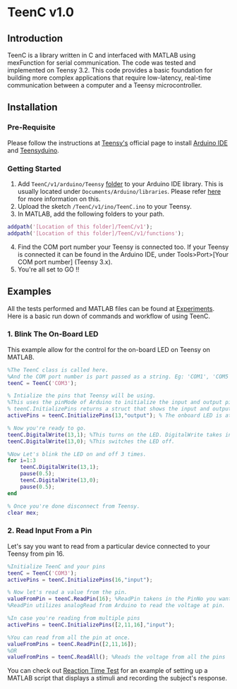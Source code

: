 # TeenC  v1.0
## Introduction
TeenC is a library written in C and interfaced with MATLAB using mexFunction for serial communication. The code was tested and implemented on Teensy 3.2. This code provides a basic foundation for building more complex applications that require low-latency, real-time communication between a computer and a Teensy microcontroller.

## Installation
### Pre-Requisite
Please follow the instructions at [Teensy's](https://www.pjrc.com/teensy/tutorial.html) official page to install [Arduino IDE](https://www.arduino.cc/en/software) and [Teensyduino](https://www.pjrc.com/teensy/td_download.html). 

### Getting Started
1. Add ```TeenC/v1/arduino/Teensy``` [folder](TeenC/v1/arduino/) to your Arduino IDE library. This is usually located under ```Documents/Arduino/libraries```. Please refer [here](https://support.arduino.cc/hc/en-us/articles/5145457742236-Add-libraries-to-Arduino-IDE) for more information on this.
2. Upload the sketch ```/TeenC/v1/ino/TeenC.ino``` to your Teensy.
3. In MATLAB, add the following folders to your path.
```MATLAB
addpath('[Location of this folder]/TeenC/v1');
addpath('[Location of this folder]/TeenC/v1/functions');
```
4. Find the COM port number your Teensy is connected too. If your Teensy is connected it can be found in the Arduino IDE, under Tools>Port>[Your COM port number] (Teensy 3.x).
5. You're all set to GO !!

## Examples
All the tests performed and MATLAB files can be found at [Experiments](Experiments/).
Here is a basic run down of commands and workflow of using TeenC.

### 1. Blink The On-Board LED
This example allow for the control for the on-board LED on Teensy on MATLAB.
```MATLAB
%The TeenC class is called here. 
%And the COM port number is part passed as a string. Eg: 'COM1', 'COM5', etc.. 
teenC = TeenC('COM3'); 

% Intialize the pins that Teensy will be using. 
%This uses the pinMode of Arduino to initialize the input and output pins
% teenC.InitializePins returns a struct that shows the input and output pins you've set.
activePins = teenC.InitializePins(13,"output"); % The onboard LED is at pin 13 in Teensy 3.2

% Now you're ready to go.
teenC.DigitalWrite(13,1); %This turns on the LED. DigitalWrite takes in (pinNo, pinValue).
teenC.DigitalWrite(13,0); %This switches the LED off.

%Now Let's blink the LED on and off 3 times.
for i=1:3
	teenC.DigitalWrite(13,1);
	pause(0.5);
	teenC.DigitalWrite(13,0);
	pause(0.5);
end

% Once you're done disconnect from Teensy.
clear mex;
``` 
### 2. Read Input From a Pin
Let's say you want to read from a particular device connected to your Teensy from pin 16.
```MATLAB
%Initialize TeenC and your pins
teenC = TeenC('COM3');
activePins = teenC.InitializePins(16,"input");

% Now let's read a value from the pin. 
valueFromPin = teenC.ReadPin(16); %ReadPin takens in the PinNo you want to read from.
%ReadPin utilizes analogRead from Arduino to read the voltage at pin.

%In case you're reading from multiple pins
activePins = teenC.InitializePins([2,11,16],"input");

%You can read from all the pin at once.
valueFromPins = teenC.ReadPin([2,11,16]);
%OR
valueFromPins = teenC.ReadAll(); %Reads the voltage from all the pins
``` 
You can check out [Reaction Time Test](Experiments/) for an example of setting up a MATLAB script that displays a stimuli and recording the subject's response.

